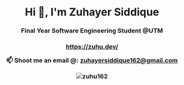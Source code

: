 <h1 align="center">Hi 👋, I'm Zuhayer Siddique</h1>
<h3 align="center">Final Year Software Engineering Student @UTM</h3>
<h3 align="center"><a href="https://zuhu.dev"  target="_blank">https://zuhu.dev/</a>

📫 Shoot me an email @: **zuhayersiddique162@gmail.com**


<p><img align="center" src="https://github-readme-stats.vercel.app/api/top-langs?username=zuhu162&show_icons=true&locale=en&layout=compact" alt="zuhu162" /></p>

